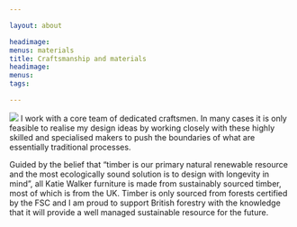 ```yaml
---

layout: about

headimage:
menus: materials
title: Craftsmanship and materials
headimage: 
menus: 
tags:

---
```


<img class="right top actual_size" src="http://images.quru.com/image?src=kwf/Tree.JPG&angle=180&width=200" srcset="http://images.quru.com/image?src=kwf/Tree.JPG&angle=180&width=200 360w, http://images.quru.com/image?src=kwf/Tree.JPG&angle=180&width=300 800w,  http://images.quru.com/image?src=kwf/Tree.JPG&angle=180&width=400 2x"> I work with a core team of dedicated craftsmen. In many cases it is only feasible to realise my design ideas by working closely with these highly skilled and specialised makers to push the boundaries of what are essentially traditional processes.


Guided by the belief that “timber is our primary natural renewable resource and the most ecologically sound solution is to design with longevity in mind”, all Katie Walker furniture is made from sustainably sourced timber, most of which is from the UK. Timber is only sourced from forests certified by the FSC and I am proud to support British forestry with the knowledge that it will provide a well managed sustainable resource for the future.

